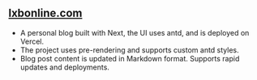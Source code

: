 ## [lxbonline.com](https://www.lxbonline.com)

- A personal blog built with Next, the UI uses antd, and is deployed on Vercel.
- The project uses pre-rendering and supports custom antd styles.
- Blog post content is updated in Markdown format. Supports rapid updates and deployments.



